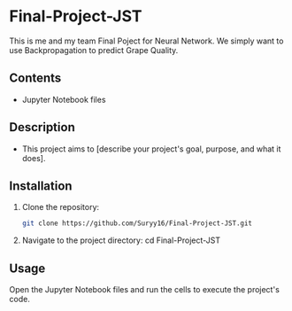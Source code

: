 # Final-Project-JST

This is me and my team Final Poject for Neural Network. We simply want to use Backpropagation to predict Grape Quality.

## Contents
- Jupyter Notebook files

## Description
- This project aims to [describe your project's goal, purpose, and what it does].

## Installation
1. Clone the repository:
   ```bash
   git clone https://github.com/Suryy16/Final-Project-JST.git
2. Navigate to the project directory:
cd Final-Project-JST

## Usage
Open the Jupyter Notebook files and run the cells to execute the project's code.
